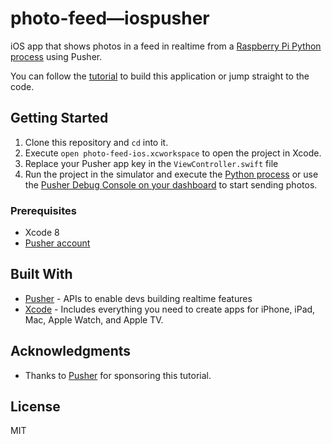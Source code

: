 # photo-feed—iospusher

iOS app that shows photos in a feed in realtime from a [Raspberry Pi Python process](https://github.com/eh3rrera/picamera-pusher) using Pusher.

You can follow the [tutorial](https://pusher.com/tutorials/photo-feed-swift-raspberrypi/) to build this application or jump straight to the code.

## Getting Started
1. Clone this repository and `cd` into it.
2. Execute `open photo-feed-ios.xcworkspace` to open the project in Xcode.
3. Replace your Pusher app key in the `ViewController.swift` file
4. Run the project in the simulator and execute the [Python process](https://github.com/eh3rrera/picamera-pusher) or use the [Pusher Debug Console on your dashboard](http://dashboard.pusher.com/) to start sending photos.

### Prerequisites

- Xcode 8
- [Pusher account](https://pusher.com/signup)

## Built With

* [Pusher](https://pusher.com/) - APIs to enable devs building realtime features
* [Xcode](https://developer.apple.com/xcode/) - Includes everything you need to create apps for iPhone, iPad, Mac, Apple Watch, and Apple TV.

## Acknowledgments

* Thanks to [Pusher](https://pusher.com/) for sponsoring this tutorial.

## License
MIT
